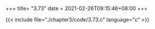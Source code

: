 +++
title= "3.73"
date = 2021-02-26T09:15:46+08:00
+++

{{< include file="./chapter3/code/3.73.c" language="c" >}}

